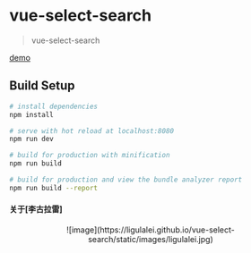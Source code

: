 # vue-select-search

> vue-select-search

[demo](https://ligulalei.github.io/vue-select-search/#/listselect)
## Build Setup

``` bash
# install dependencies
npm install

# serve with hot reload at localhost:8080
npm run dev

# build for production with minification
npm run build

# build for production and view the bundle analyzer report
npm run build --report
```

#### 关于[李古拉雷]
<div align=center>![image](https://ligulalei.github.io/vue-select-search/static/images/ligulalei.jpg)</div>